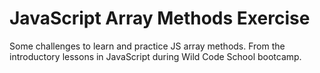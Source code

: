 # JavaScript Array Methods Exercise

Some challenges to learn and practice JS array methods. 
From the introductory lessons in JavaScript during Wild Code School bootcamp.
